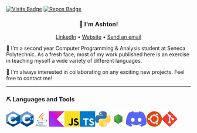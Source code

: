 [![Visits Badge](https://badges.pufler.dev/visits/ashtonqlb/ashtonqlb?label=visits)](https://badges.pufler.dev) [![Repos Badge](https://badges.pufler.dev/repos/ashtonqlb?label=repos)](https://badges.pufler.dev)
<h3 align="center">👋 I'm Ashton!</h3>
<p align="center">
  <a href="https://www.linkedin.com/in/ashtonqlb">LinkedIn</a> •
  <a href="https://ashtonqlb.github.io/">Website</a> •
  <a href="mailto:ashtonqlb@disroot.org">Send an email</a>
</p>
🌟 I'm a second year Computer Programming & Analysis student at Seneca Polytechnic. As a fresh face, most of my work published here is an exercise in teaching myself a wide variety of different languages.</p>

👯 I'm always interested in collaborating on any exciting new projects. Feel free to contact me!

---
### ⛏️ Languages and Tools
<a href="https://en.cppreference.com/w/c/language" target="_blank"><img align="left" alt="C language" height ="42px" src="/icons/c.svg"></a>
<a href="https://www.cplusplus.com/" target="_blank"><img align="left" alt="C++" height ="42px" src="/icons/c++.svg"></a>
<a href="https://www.java.com/" target="_blank"><img align="left" alt="Java" height ="42px" src="/icons/java.svg"></a>
<a href="https://kotlinlang.org/" target="_blank"><img align="left" alt="kotlin" height ="42px" src="/icons/kotlin.svg"></a>
<a href="https://developer.mozilla.org/en-US/docs/Web/JavaScript" target="_blank"> <img align="left" alt="JavaScript" height ="42px"  src="/icons/js.svg"> </a>
<a href="https://www.typescriptlang.org/" target="_blank"><img align="left" alt="Typescirpt" height ="42px" src="/icons/ts.svg"></a>
<a href="https://www.python.org/" target="_blank"><img align="left" alt="Python" height ="42px" src="/icons/python.svg"></a>
<a href="https://www.nodejs.org" target="_blank"><img align="left" alt="Node" height ="42px" src="/icons/node.svg"></a>
<a href="https://discord.com" targt="_blank"> <img src="icons/discord.svg" align=left alt="discord" height="42px" /> </a>
<a href="https://ubuntu.com/" target="_blank"><img align="left" alt="Ubuntu" height ="42px" src="/icons/ubuntu.svg"></a>
<a href="https://git-scm.com/" target="_blank"> <img src="/icons/git.svg" align="left" alt="git" height='42px'/> </a>

